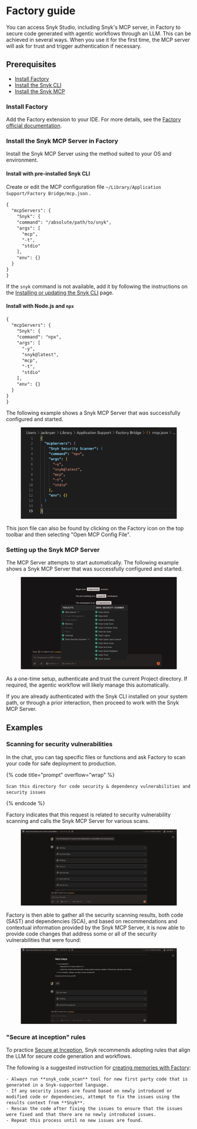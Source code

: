 # Factory guide

You can access Snyk Studio, including Snyk's MCP server, in Factory to secure code generated with agentic workflows through an LLM. This can be achieved in several ways. When you use it for the first time, the MCP server will ask for trust and trigger authentication if necessary.

## Prerequisites

* [Install Factory](factory-guide.md#install-factory)
* [Install the Snyk CLI](../../../developer-tools/snyk-cli/install-or-update-the-snyk-cli/)
* [Install the Snyk MCP](factory-guide.md#install-the-snyk-mcp-server-in-factory)

### Install Factory

Add the Factory extension to your IDE. For more details, see the [Factory official documentation](https://docs.factory.ai/user-guides/factory-bridge/installation-and-usage).

### Install the Snyk MCP Server in Factory

Install the Snyk MCP Server using the method suited to your OS and environment.

#### Install with pre-installed Snyk CLI

Create or edit the MCP configuration file `~/Library/Application Support/Factory Bridge/mcp.json` .

```
{
  "mcpServers": { 
    "Snyk": {
    "command": "/absolute/path/to/snyk",
    "args": [
      "mcp",
      "-t",
      "stdio"
    ],
    "env": {}
  }
}
}
```

If the `snyk` command is not available, add it by following the instructions on the [Installing or updating the Snyk CLI](../../../developer-tools/snyk-cli/install-or-update-the-snyk-cli/) page.

#### Install with Node.js and `npx`

```
{
  "mcpServers": { 
    "Snyk": {
    "command": "npx",
    "args": [
      "-y",
      "snyk@latest",
      "mcp",
      "-t",
      "stdio"
    ],
    "env": {}
  }
}
}
```

The following example shows a Snyk MCP Server that was successfully configured and started.

<figure><img src="../../../.gitbook/assets/image (409).png" alt=""><figcaption></figcaption></figure>

This json file can also be found by clicking on the Factory icon on the top toolbar and then selecting "Open MCP Config File".

### Setting up the Snyk MCP Server <a href="#setting-up-the-snyk-mcp-server" id="setting-up-the-snyk-mcp-server"></a>

The MCP Server attempts to start automatically. The following example shows a Snyk MCP Server that was successfully configured and started.

<figure><img src="../../../.gitbook/assets/image (410).png" alt=""><figcaption></figcaption></figure>

As a one-time setup, authenticate and trust the current Project directory. If required, the agentic workflow will likely manage this automatically.

If you are already authenticated with the Snyk CLI installed on your system path, or through a prior interaction, then proceed to work with the Snyk MCP Server.

## Examples

### Scanning for security vulnerabilities

In the chat, you can tag specific files or functions and ask Factory to scan your code for safe deployment to production.

{% code title="prompt" overflow="wrap" %}
```
Scan this directory for code security & dependency vulnerabilities and security issues
```
{% endcode %}

Factory indicates that this request is related to security vulnerability scanning and calls the Snyk MCP Server for various scans.

<figure><img src="../../../.gitbook/assets/image (411).png" alt=""><figcaption></figcaption></figure>

Factory is then able to gather all the security scanning results, both code (SAST) and dependencies (SCA), and based on recommendations and contextual information provided by the Snyk MCP Server, it is now able to provide code changes that address some or all of the security vulnerabilities that were found:

<figure><img src="../../../.gitbook/assets/image (412).png" alt=""><figcaption></figcaption></figure>

### "Secure at inception" rules <a href="#secure-at-inception-rules" id="secure-at-inception-rules"></a>

To practice [Secure at Inception](../../../discover-snyk/getting-started/glossary.md#secure-at-inception), Snyk recommends adopting rules that align the LLM for secure code generation and workflows.

The following is a suggested instruction for [creating memories with Factory](https://docs.factory.ai/user-guides/memory/understanding-memory#adding-new-facts):

```
- Always run **snyk_code_scan** tool for new first party code that is generated in a Snyk-supported language.
- If any security issues are found based on newly introduced or modified code or dependencies, attempt to fix the issues using the results context from **Snyk**.
- Rescan the code after fixing the issues to ensure that the issues were fixed and that there are no newly introduced issues.
- Repeat this process until no new issues are found.
```

